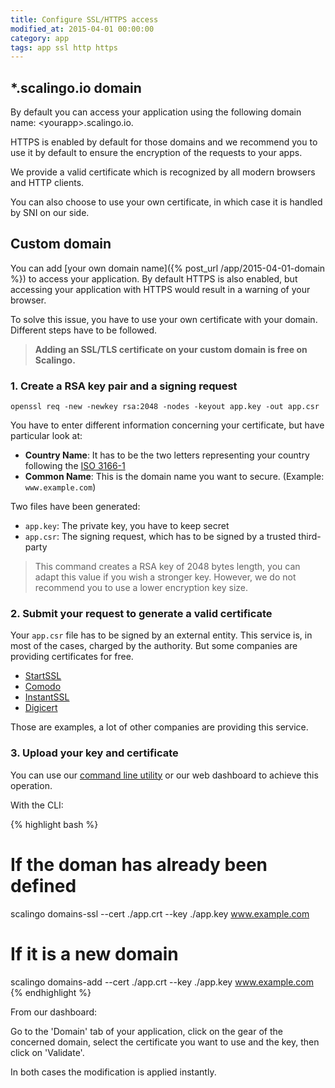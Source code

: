 ```yaml
---
title: Configure SSL/HTTPS access
modified_at: 2015-04-01 00:00:00
category: app
tags: app ssl http https
---
```


## *.scalingo.io domain

By default you can access your application using the following domain name:
\<yourapp\>.scalingo.io.

HTTPS is enabled by default for those domains and we recommend you to use
it by default to ensure the encryption of the requests to your apps.

We provide a valid certificate which is recognized by all modern browsers and HTTP
clients.

You can also choose to use your own certificate, in which case it is handled by SNI on our side.

## Custom domain

You can add [your own domain name]({% post_url /app/2015-04-01-domain %}) to access your application. By
default HTTPS is also enabled, but accessing your application with HTTPS would result
in a warning of your browser.

To solve this issue, you have to use your own certificate with your domain. Different
steps have to be followed.

<blockquote class="bg-info">
  <strong>Adding an SSL/TLS certificate on your custom domain is free on Scalingo.</strong>
</blockquote>

### 1. Create a RSA key pair and a signing request

`openssl req -new -newkey rsa:2048 -nodes -keyout app.key -out app.csr`

You have to enter different information concerning your certificate, but have
particular look at:

* __Country Name__: It has to be the two letters representing your country following the
[ISO 3166-1](https://en.wikipedia.org/wiki/ISO_3166-1_alpha-2)
* __Common Name__: This is the domain name you want to secure. (Example: `www.example.com`)

Two files have been generated:

* `app.key`: The private key, you have to keep secret
* `app.csr`: The signing request, which has to be signed by a trusted third-party

> This command creates a RSA key of 2048 bytes length, you can adapt this
> value if you wish a stronger key. However, we do not recommend you to use a
> lower encryption key size.

### 2. Submit your request to generate a valid certificate

Your `app.csr` file has to be signed by an external entity. This service is, in most
of the cases, charged by the authority. But some companies are providing certificates
for free.

* [StartSSL](https://www.startssl.com/)
* [Comodo](https://ssl.comodo.com)
* [InstantSSL](https://www.instantssl.com/)
* [Digicert](https://www.digicert.com/ssl-certificate.htm)

Those are examples, a lot of other companies are providing this service.

### 3. Upload your key and certificate

You can use our [command line utility](http://cli.scalingo.com) or our web dashboard
to achieve this operation.

With the CLI:

{% highlight bash %}
# If the doman has already been defined
scalingo domains-ssl --cert ./app.crt --key ./app.key www.example.com

# If it is a new domain
scalingo domains-add --cert ./app.crt --key ./app.key www.example.com
{% endhighlight %}

From our dashboard:

Go to the 'Domain' tab of your application, click on the gear of the concerned domain,
select the certificate you want to use and the key, then click on 'Validate'.

In both cases the modification is applied instantly.

